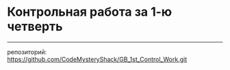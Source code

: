 # Контрольная работа за 1-ю четверть

---

репозиторий: https://github.com/CodeMysteryShack/GB_1st_Control_Work.git

##
